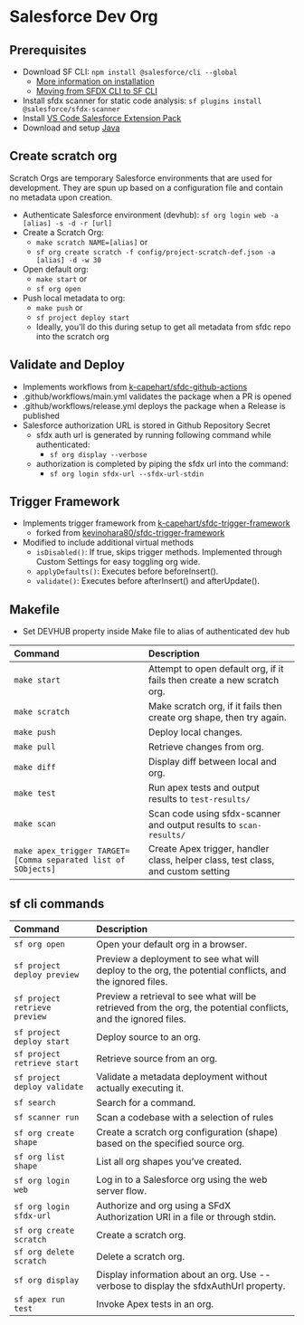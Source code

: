 # Salesforce Dev Org

## Prerequisites
- Download SF CLI: `npm install @salesforce/cli --global`
    - [More information on installation](https://developer.salesforce.com/docs/atlas.en-us.sfdx_setup.meta/sfdx_setup/sfdx_setup_install_cli.htm#sfdx_setup_install_cli_macos)
    - [Moving from SFDX CLI to SF CLI](https://developer.salesforce.com/docs/atlas.en-us.sfdx_setup.meta/sfdx_setup/sfdx_setup_move_to_sf_v2.htm)
- Install sfdx scanner for static code analysis: `sf plugins install @salesforce/sfdx-scanner`
- Install [VS Code Salesforce Extension Pack](https://developer.salesforce.com/tools/vscode)
- Download and setup [Java](https://developer.salesforce.com/tools/vscode/en/vscode-desktop/java-setup)
 
## Create scratch org
Scratch Orgs are temporary Salesforce environments that are used for development. They are spun up based on a configuration file and contain no metadata upon creation.
- Authenticate Salesforce environment (devhub): `sf org login web -a [alias] -s -d -r [url]`
- Create a Scratch Org:
    - `make scratch NAME=[alias]` or
    - `sf org create scratch -f config/project-scratch-def.json -a [alias] -d -w 30`
- Open default org:
    - `make start` or
    - `sf org open`
- Push local metadata to org:
    - `make push` or
    - `sf project deploy start`
    - Ideally, you'll do this during setup to get all metadata from sfdc repo into the scratch org

## Validate and Deploy
- Implements workflows from [k-capehart/sfdc-github-actions](https://github.com/k-capehart/sfdc-github-actions)
- .github/workflows/main.yml validates the package when a PR is opened
- .github/workflows/release.yml deploys the package when a Release is published
- Salesforce authorization URL is stored in Github Repository Secret
    - sfdx auth url is generated by running following command while authenticated:
        - `sf org display --verbose`
    - authorization is completed by piping the sfdx url into the command:
        - `sf org login sfdx-url --sfdx-url-stdin`

## Trigger Framework
- Implements trigger framework from [k-capehart/sfdc-trigger-framework](https://github.com/k-capehart/sfdc-trigger-framework)
    - forked from [kevinohara80/sfdc-trigger-framework](https://github.com/kevinohara80/sfdc-trigger-framework)
- Modified to include additional virtual methods
    - `isDisabled()`: If true, skips trigger methods. Implemented through Custom Settings for easy toggling org wide.
    - `applyDefaults()`: Executes before beforeInsert().
    - `validate()`: Executes before afterInsert() and afterUpdate().

## Makefile
- Set DEVHUB property inside Make file to alias of authenticated dev hub

| Command                     | Description            |
| :-------------------------- | :----------------------|
| `make start`                | Attempt to open default org, if it fails then create a new scratch org.
| `make scratch`              | Make scratch org, if it fails then create org shape, then try again.
| `make push`                 | Deploy local changes.
| `make pull`                 | Retrieve changes from org.
| `make diff`                 | Display diff between local and org.
| `make test` | Run apex tests and output results to `test-results/`
| `make scan` | Scan code using sfdx-scanner and output results to `scan-results/`
| `make apex_trigger TARGET=[Comma separated list of SObjects]` | Create Apex trigger, handler class, helper class, test class, and custom setting 

## sf cli commands
| Command                       | Description                |
| :---------------------------- | :------------------------- |
| `sf org open`	                | Open your default org in a browser.
| `sf project deploy preview`   | Preview a deployment to see what will deploy to the org, the potential conflicts, and the ignored files.      
| `sf project retrieve preview` | Preview a retrieval to see what will be retrieved from the org, the potential conflicts, and the ignored files.
| `sf project deploy start`	    | Deploy source to an org.
| `sf project retrieve start`	| Retrieve source from an org.
| `sf project deploy validate`  | Validate a metadata deployment without actually executing it.
| `sf search`	                | Search for a command.
| `sf scanner run`	            | Scan a codebase with a selection of rules
| `sf org create shape`	        | Create a scratch org configuration (shape) based on the specified source org.
| `sf org list shape`           | List all org shapes you’ve created.
| `sf org login web`	        | Log in to a Salesforce org using the web server flow.
| `sf org login sfdx-url`       | Authorize and org using a SFdX Authorization URl in a file or through stdin.
| `sf org create scratch`       | Create a scratch org.
| `sf org delete scratch`       | Delete a scratch org.
| `sf org display`              | Display information about an org. Use --verbose to display the sfdxAuthUrl property.
| `sf apex run test`            | Invoke Apex tests in an org.
